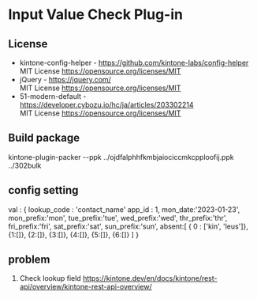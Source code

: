 # Input Value Check Plug-in

## License

* kintone-config-helper - https://github.com/kintone-labs/config-helper  
  MIT License https://opensource.org/licenses/MIT
* jQuery - https://jquery.com/  
  MIT License https://opensource.org/licenses/MIT
* 51-modern-default - https://developer.cybozu.io/hc/ja/articles/203302214  
  MIT License https://opensource.org/licenses/MIT

## Build package
kintone-plugin-packer --ppk ../ojdfalphhfkmbjaiociccmkcpploofij.ppk ../302bulk

## config setting
val : {
  lookup_code : 'contact_name'
  app_id : 1,
  mon_date:'2023-01-23',
  mon_prefix:'mon',
  tue_prefix:'tue',
  wed_prefix:'wed',
  thr_prefix:'thr',
  fri_prefix:'fri',
  sat_prefix:'sat',
  sun_prefix:'sun',
  absent:[ 
    { 0 : ['kin', 'leus']},
    {1:[]},
    {2:[]},
    {3:[]},
    {4:[]},
    {5:[]},
    {6:[]}
  ]
}

## problem
1. Check lookup field
https://kintone.dev/en/docs/kintone/rest-api/overview/kintone-rest-api-overview/
